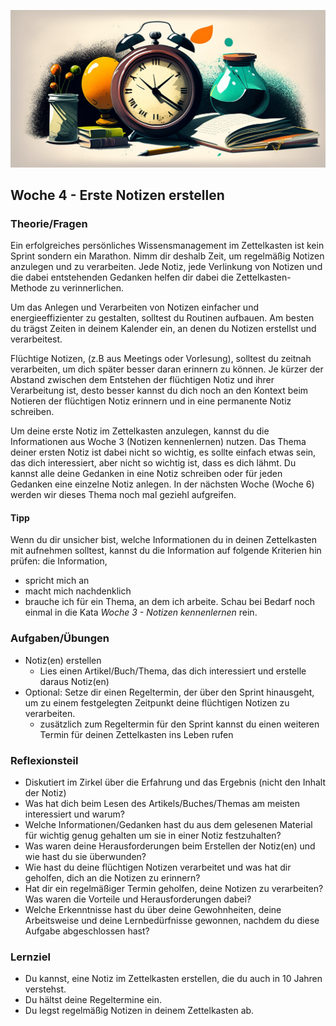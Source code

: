 
![Flüchtige Notizen](images/woche4.png)

## Woche 4 - Erste Notizen erstellen

### Theorie/Fragen



Ein erfolgreiches persönliches Wissensmanagement im Zettelkasten ist kein Sprint sondern ein Marathon. Nimm dir deshalb Zeit, um regelmäßig Notizen anzulegen und zu verarbeiten. Jede Notiz, jede Verlinkung von Notizen und die dabei entstehenden Gedanken helfen dir dabei die  Zettelkasten-Methode zu verinnerlichen.

Um das Anlegen und Verarbeiten von Notizen einfacher und energieeffizienter zu gestalten, solltest du Routinen aufbauen.  Am besten du trägst Zeiten in deinem Kalender ein, an denen du Notizen erstellst und verarbeitest.

Flüchtige Notizen, (z.B aus Meetings oder Vorlesung), solltest du zeitnah verarbeiten, um dich später besser daran erinnern zu können. Je kürzer der Abstand zwischen dem Entstehen der flüchtigen Notiz und ihrer Verarbeitung ist, desto besser kannst du dich noch an den Kontext beim Notieren der flüchtigen Notiz erinnern und in eine permanente Notiz schreiben.

Um deine erste Notiz im Zettelkasten anzulegen, kannst du die Informationen aus Woche 3 (Notizen kennenlernen) nutzen. Das Thema deiner ersten Notiz ist dabei nicht so wichtig, es sollte einfach etwas sein, das dich interessiert, aber nicht so wichtig ist, dass es dich lähmt. Du kannst alle deine Gedanken in eine Notiz schreiben oder für jeden Gedanken eine einzelne Notiz anlegen. In der nächsten Woche (Woche 6) werden wir dieses Thema noch mal geziehl aufgreifen.


#### Tipp
Wenn du dir unsicher bist, welche Informationen du in deinen Zettelkasten mit aufnehmen solltest, kannst du die Information auf folgende Kriterien hin prüfen: die Information,
- spricht mich an
- macht mich nachdenklich
- brauche ich für ein Thema, an dem ich arbeite.
Schau bei Bedarf noch einmal in die Kata  _Woche 3 - Notizen kennenlernen_ rein.


### Aufgaben/Übungen
- Notiz(en) erstellen
	- Lies einen Artikel/Buch/Thema, das dich interessiert und erstelle daraus Notiz(en)
- Optional: Setze dir einen Regeltermin, der über den Sprint hinausgeht, um zu einem festgelegten Zeitpunkt deine flüchtigen Notizen zu verarbeiten.
	- zusätzlich zum Regeltermin für den Sprint kannst du einen weiteren Termin für deinen Zettelkasten ins Leben rufen


### Reflexionsteil
- Diskutiert im Zirkel über die Erfahrung und das Ergebnis (nicht den Inhalt der Notiz)
- Was hat dich beim Lesen des Artikels/Buches/Themas am meisten interessiert und warum?
- Welche Informationen/Gedanken hast du aus dem gelesenen Material für wichtig genug gehalten um sie in einer Notiz festzuhalten?
- Was waren deine Herausforderungen beim Erstellen der Notiz(en) und wie hast du sie überwunden?
- Wie hast du deine flüchtigen Notizen verarbeitet und was hat dir geholfen, dich an die Notizen zu erinnern?
- Hat dir ein regelmäßiger Termin geholfen, deine Notizen zu verarbeiten? Was waren die Vorteile und Herausforderungen dabei?
- Welche Erkenntnisse hast du über deine Gewohnheiten, deine Arbeitsweise und deine Lernbedürfnisse gewonnen, nachdem du diese Aufgabe abgeschlossen hast?


### Lernziel
- Du kannst, eine Notiz im Zettelkasten erstellen, die du auch in 10 Jahren verstehst.
- Du hältst deine Regeltermine ein.
- Du legst regelmäßig Notizen in deinem Zettelkasten ab.
